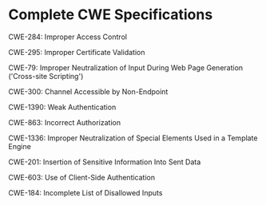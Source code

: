 

# Complete CWE Specifications

CWE-284: Improper Access Control

CWE-295: Improper Certificate Validation

CWE-79: Improper Neutralization of Input During Web Page Generation ('Cross-site Scripting')

CWE-300: Channel Accessible by Non-Endpoint

CWE-1390: Weak Authentication

CWE-863: Incorrect Authorization

CWE-1336: Improper Neutralization of Special Elements Used in a Template Engine

CWE-201: Insertion of Sensitive Information Into Sent Data

CWE-603: Use of Client-Side Authentication

CWE-184: Incomplete List of Disallowed Inputs